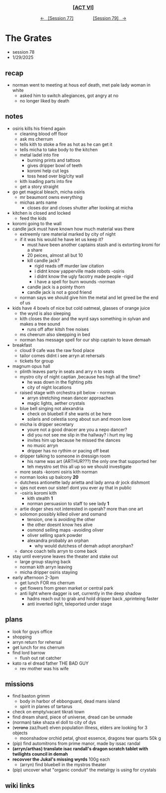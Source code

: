 
<div align="center">
  <h3 align="center"><a href="https://github.com/h-griffin/dnd-notes/blob/main/grimmhaus/act-VI" >[ACT VI]</a></h3>
  <p align="center">
    <a href="https://github.com/h-griffin/dnd-notes/blob/main/grimmhaus/act-VI/24-01-22.md" >&larr; &nbsp; [Session 77]</a>
    &nbsp;&nbsp;&nbsp;&nbsp;&nbsp;&nbsp;&nbsp;&nbsp;&nbsp;&nbsp;&nbsp;&nbsp;&nbsp;&nbsp;
    <a href="https://github.com/h-griffin/dnd-notes/blob/main/grimmhaus/act-VI/25-02-05.md" >[Session 79] &nbsp; &rarr;</a>
  </p>
</div>

# The Grates
- session 78
- 1/29/2025

## recap
- norman went to meeting at hous eof death, met pale lady woman in white
    - asked him to switch allegiances, got angry at no
    - no longer liked by death

## notes
- osiris kills his friend again
    - cleaning blood off floor
    - ask ms cherrum
    - tells kith to stoke a fire as hot as he can get it
    - tells micha to take body to the kitchen
    - metal ladel into fire
        - burning prints and tattoos
        - gives dripper bowl of teeth
        - koromi help cut legs
        - toss head over big/city wall
    - kith loading parts into fire
    - get a story straight
- go get magical bleach, micha osiris
    - mr beaumont owns everything
    - michas ants name
        - closes dor and closes shutter after looking at micha
- kitchen is closed and locked
    - feed the kids
- koromi going to the wall
- candle jack must have known how much material was there
    - extreemly rare material marked by city of night
    - if it was his would he have let us keep it?
        - must have been another captains stash and is extorting kromi for a share
        - 20 peices, almost all but 10
        - kill candle jack?
            - rigid reads off murder law citation
            - i didnt know yapperville made robots -osiris
            - i didnt know the ugly facotry made people -rigid
            - i have a spell for burn wounds -norman
        - candle jack is a pointy thorn
        - candle jack is not a good friend
    - norman says we should give him the metal and let greed be the end of us
- kids have 4 bowls of nice but cold oatmeal, glasses of orange juice
    - the wyrd is also sleeping
    - kith closes the door and the wyrd says something in sylvan and makes a tree sound
        - runs off after kitsh free noises
    - ms cheerum also sleepping in bed
    - norman has message spell for our ship captain to leave demaah
- breakfast
    - cloud 9 cafe was the raw food place
    - tailor comes didnt i see arryn at rehersals
    - tickets for group
- magnum opus hall
    - plinth leaves party in seats and arry n to seats
    - mystro city of night captian ,because hes high all the time?
        - he was down in the fighting pits
        - city of night locations
    - raised stage with orchestra pit below - norman
        - arryn stretching mean dancer approaches
        - magic lights, aether crystals
    - blue bell singing not alexandria
        - check on bluebell if she wants ot be here
        - solaris and celestia song about sun and moon love
    - micha is dripper secretary
        - youre not a good dnacer are you a nepo dancer?
        - did you not see me slip in the hallway? i hurt my leg
        - invites him up because he missed the dances
        - no music arryn
        - dripper has no rythim or pacing off beat
    - dripper talking to someone in dressign room
        - his name was art (ARTHUR???) the only one that supported her
        - teh meystro set this all up so we should investigate
    - more seats -koromi osiris kith norman
    - norman looks up balcony **20**
    - dutchess antionette lady arietta and lady anna dr jock dishmont
    - sjes not even our sister! dont you ever ay that in public
    - -osiris koromi kith
        - kith stealth **1**
        - norman persuasion to staff to see lady **1**
    - artie doger shes not interested in operah? more than one art
    - solomon possibly killed oliver and osmand
        - tension, one is avoiding the other
        - the other doesnt know hes alive
        - osmond selling maps -avoiding oliver
        - oliver selling spark powder
        - alexandra probably an orphan
            - why would dutchess of demah adopt anorphan?
    - dance coach tells arryn to come back
- stay until everyone leaves the theater and stake out
    - large group staying back
    - norman kith arryn leaving
    - micha dripper osiris stayiing
- early afternoon 2-3pm 
    - get lunch FOR ms cherrum
    - get flowers from green market or central park
    - anti light where dagger is set, currently in the deep shadow
        - hadns reach out to grab and hold dripper back ,sprinteing faster
        - anti inverted light, teleported under stage


## plans
- look for guys office
- shopping 
- arryn return for rehersal
- get lunch for ms cherrum
- find lord barrow
    - flush out rat catcher
- kato ra el dread father THE BAD GUY
    - rev mother was his wife

## missions
- find baston grimm
    - body in harbor of ebbonguard, dead mans island
    - spirit in planes of tartarus
- check on empty/vacant tikrati town
- find dream shard, piece of universe, dread can be unmade
- (norman) take shaza el doll to city of dys
- (~~verana~~ zaz/huel) elven population illness, elders are looking for 3 objects
    - moonshadow orchid petal, ghost essence, dragons tear quarts 50k g
- (pip) find automitrons from prime manor, made by issac randal
- **(arryn/arthas) translate isac randall's dragon scratch tablet with twilights council in demah**
- **recovver the Jukal's missing wyrds** 100g each
    - (arryn) find bluebell in the mystros theater
- (pip) uncover what "organic conduit" the metalrgy is using for crystals

## wiki links
